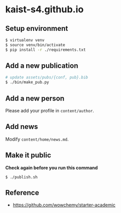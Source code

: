 # kaist-s4.github.io

## Setup environment
```sh
$ virtualenv venv
$ source venv/bin/activate
$ pip install -r ./requirements.txt
```

## Add a new publication
```sh
# update assets/pubs/{conf, pub}.bib
$ ./bin/make_pub.py
```

## Add a new person
Please add your profile in `content/author`.

## Add news
Modify `content/home/news.md`.

## Make it public
**Check again before you run this command**
```
$ ./publish.sh
```

## Reference
- https://github.com/wowchemy/starter-academic

